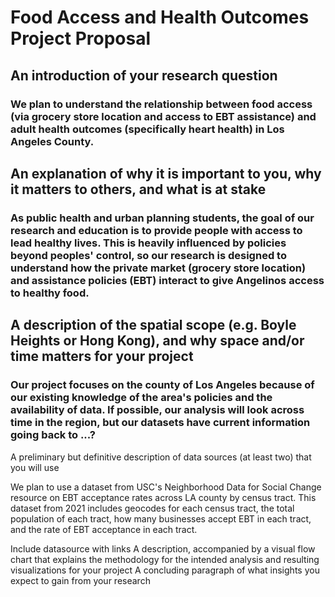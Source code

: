 # Food Access and Health Outcomes Project Proposal

## An introduction of your research question

### We plan to understand the relationship between food access (via grocery store location and access to EBT assistance) and adult health outcomes (specifically heart health) in Los Angeles County.

## An explanation of why it is important to you, why it matters to others, and what is at stake

### As public health and urban planning students, the goal of our research and education is to provide people with access to lead healthy lives. This is heavily influenced by policies beyond peoples' control, so our research is designed to understand how the private market (grocery store location) and assistance policies (EBT) interact to give Angelinos access to healthy food. 
## A description of the spatial scope (e.g. Boyle Heights or Hong Kong), and why space and/or time matters for your project

### Our project focuses on the county of Los Angeles because of our existing knowledge of the area's policies and the availability of data. If possible, our analysis will look across time in the region, but our datasets have current information going back to ...?

A preliminary but definitive description of data sources (at least two) that you will use

We plan to use a dataset from USC's Neighborhood Data for Social Change resource on EBT acceptance rates across LA county by census tract. This dataset from 2021 includes geocodes for each census tract, the total population of each tract, how many businesses accept EBT in each tract, and the rate of EBT acceptance in each tract.

Include datasource with links
A description, accompanied by a visual flow chart that explains the methodology for the intended analysis and resulting visualizations for your project
A concluding paragraph of what insights you expect to gain from your research
